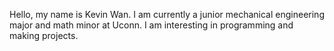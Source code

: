 Hello, my name is Kevin Wan. I am currently a junior mechanical engineering major and math minor at Uconn. I am interesting in programming and making projects.

<!---
KevinWan123/KevinWan123 is a ✨ special ✨ repository because its `README.md` (this file) appears on your GitHub profile.
You can click the Preview link to take a look at your changes.
--->
